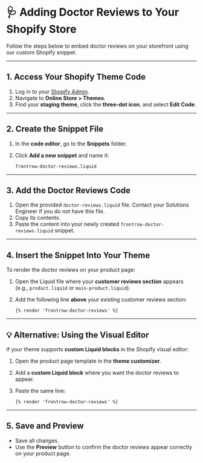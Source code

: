 # 🩺 Adding Doctor Reviews to Your Shopify Store

Follow the steps below to embed doctor reviews on your storefront using our custom Shopify snippet.

---

## 1. Access Your Shopify Theme Code

1. Log in to your [Shopify Admin](https://shopify.com).
2. Navigate to **Online Store > Themes**.
3. Find your **staging theme**, click the **three-dot icon**, and select **Edit Code**.

---

## 2. Create the Snippet File

1. In the **code editor**, go to the **Snippets** folder.
2. Click **Add a new snippet** and name it:

   ```
   frontrow-doctor-reviews.liquid
   ```

---

## 3. Add the Doctor Reviews Code

1. Open the provided `doctor-reviews.liquid` file. Contact your Solutions Engineer if you do not have this file.
2. Copy its contents.
3. Paste the content into your newly created `frontrow-doctor-reviews.liquid` snippet.

---

## 4. Insert the Snippet Into Your Theme

To render the doctor reviews on your product page:

1. Open the Liquid file where your **customer reviews section** appears (e.g., `product.liquid` or `main-product.liquid`).
2. Add the following line **above** your existing customer reviews section:


   `{% render 'frontrow-doctor-reviews' %}`
 

---

## 💡 Alternative: Using the Visual Editor

If your theme supports **custom Liquid blocks** in the Shopify visual editor:

1. Open the product page template in the **theme customizer**.
2. Add a **custom Liquid block** where you want the doctor reviews to appear.
3. Paste the same line:


   `{% render 'frontrow-doctor-reviews' %}`
  

---

## 5. Save and Preview

- Save all changes.
- Use the **Preview** button to confirm the doctor reviews appear correctly on your product page.
